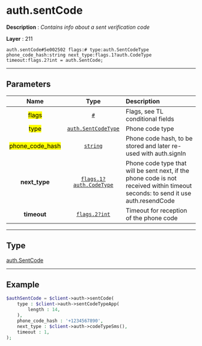 # auth.sentCode

**Description** : *Contains info about a sent verification code*

**Layer** : 211

```tl
auth.sentCode#5e002502 flags:# type:auth.SentCodeType phone_code_hash:string next_type:flags.1?auth.CodeType timeout:flags.2?int = auth.SentCode;
```

---

## Parameters

| Name | Type | Description |
| :---: | :---: | :--- |
| <mark>flags</mark> | [`#`](type/#) | Flags, see TL conditional fields |
| <mark>type</mark> | [`auth.SentCodeType`](type/auth.SentCodeType) | Phone code type |
| <mark>phone_code_hash</mark> | [`string`](type/string) | Phone code hash, to be stored and later re-used with auth.signIn |
| **next_type** | [`flags.1?auth.CodeType`](type/auth.CodeType) | Phone code type that will be sent next, if the phone code is not received within timeout seconds: to send it use auth.resendCode |
| **timeout** | [`flags.2?int`](type/int) | Timeout for reception of the phone code |

---

## Type

[auth.SentCode](type/auth.SentCode)

---

## Example

```php
$authSentCode = $client->auth->sentCode(
	type : $client->auth->sentCodeTypeApp(
		length : 14,
	),
	phone_code_hash : '+1234567890',
	next_type : $client->auth->codeTypeSms(),
	timeout : 1,
);
```